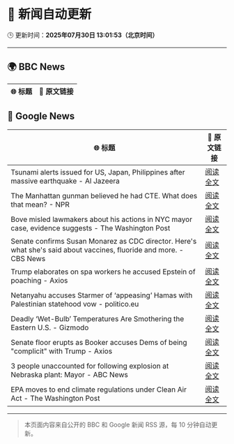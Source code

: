 # 🧠 新闻自动更新

🕒 更新时间：**2025年07月30日 13:01:53（北京时间）**

---

## 🌍 BBC News

| 🌐 标题 | 🔗 原文链接 |
|--------|-------------|

## 📰 Google News

| 🌐 标题 | 🔗 原文链接 |
|--------|-------------|
| Tsunami alerts issued for US, Japan, Philippines after massive earthquake - Al Jazeera | [阅读全文](https://news.google.com/rss/articles/CBMipwFBVV95cUxNRkwzb1Z4b1FqT21PeTI2VUtlQnBRRzZfRGdNeF9TLXV6bHNlZnllYVh2UEQ5SUhLdDZwTzFldDZlQVN1ZGRxeWU2Q3I1WkdCQ0IycUR0cmJ4X2F4Z1pxSTYwZUNGUjhwZFZfZV9ONDhwUkZocEotVzdEZmZkOWdlY0ItdDh5cWtSdjRXd2hNZEd1a0NtY1JXY1d1WnFGTnlCcFlIdmstY9IBrAFBVV95cUxOd2tQOFBHMjhvZkUzX2tIdG5nTTFreGNXcm82eHhKbUFrTHdwUzE4N2xtS1FYYlJSN1hGaVFySGVURG1pX1JRbmZ6OU9uQkhrRXRYbEliSTEzdi05OTdtVTYzaFoxM2lVTktLLW5CSUpicWZZVjNtVHRUMEViaUR6bFJDSDlOSGd0QVZIOEdLdm5qdWN1OVVPWGhPb0tmb05abjNRUmhfLUtKTGN6?oc=5) |
| The Manhattan gunman believed he had CTE. What does that mean? - NPR | [阅读全文](https://news.google.com/rss/articles/CBMihwFBVV95cUxOdngzYVp1d1Vud2g4T2NsS2VVNzhUZUtBZnBTUUx3WUNGcmpVSFVVZUZ0MENrci1IOEN1VEVfbWp0X1JfUXRVMlNDOUpsa0F3a0VvU0JxWkVvc19CbXdZLXRidUR1Tk5Wb1lPR05mNEh1TFNiWXNYRy1hdVJUcGpncW8xZV91Tkk?oc=5) |
| Bove misled lawmakers about his actions in NYC mayor case, evidence suggests - The Washington Post | [阅读全文](https://news.google.com/rss/articles/CBMingFBVV95cUxObXNRVUZ5MUUwSC1ha0d0RzZSV0pudkdPNUNrMTJGT2QtZW9Td0dRdTE4bzZpYXhWQ2tQbkF1MGpjeC1SVkY4LUpnMlB3Q25GSTh6djZqN2p3VXdMbWtHNE9peFZ5NkMwZEJJY0RqU2xqcmpLSHNja1BqUW8yckZKdFMwX1N1MUdud3lCSTZ2M3hKekpXeDd3WkR6dlIyZw?oc=5) |
| Senate confirms Susan Monarez as CDC director. Here's what she's said about vaccines, fluoride and more. - CBS News | [阅读全文](https://news.google.com/rss/articles/CBMif0FVX3lxTE1ucVJUdlR6aTl2aVg0MUtOeWUxVXFqM09ySlNfSXZzelZlemZESkJhLXo4RG52cU5kQzQ1Y1hmVElrZTUzVW9QbDU1R1BBVXdsc3lpWTEzeHZ6UHJ6N2FTb2N3Ml9zLUtyY2gtZVNKNmtHSjZNSTRiT3p6NjdicmPSAYQBQVVfeXFMTzRpTlA1UFlLUGtlZWRFOXk2RHlfSjdlNTRpMVljcHR0RUdzTjNmV0ZFSnp1amFZUFljTGRaX1FhZmNQSm9ZVUx6VWpLRmNieVdQNlVUY2VHaElLX19QRG1Kb1pTUGlPZkNaUFFnY1FPNEI5Y2NFNzJXZEl2dXFmTDRxb3pX?oc=5) |
| Trump elaborates on spa workers he accused Epstein of poaching - Axios | [阅读全文](https://news.google.com/rss/articles/CBMiakFVX3lxTE1TakdqVkRlRG9ja2FkQ053UmNiRGdxLXZJR042bXBpb1NFWWxhRUt0ZWw4M1BSTlRJOWlUZE5jVW9mVW95czZLRHFPdXJjclFnMXhVb01lZTNCYktrWkk4TUtMNlhmSHc2TWc?oc=5) |
| Netanyahu accuses Starmer of ‘appeasing’ Hamas with Palestinian statehood vow - politico.eu | [阅读全文](https://news.google.com/rss/articles/CBMitAFBVV95cUxOZm9uOW9zeEhFWVlaN2ZtUFZqUEJmcDBxUDhkVVV3TmlCNzJ2ejJDWnRfMjNLWjBxQ0ticFRrTjEyM2lMLUNhc09RVW9UV1BFOW12Q1VaNUtrdVllM3NuaGQ5QTdGQTZ2QXdPYjFFbzZYdXRtVW44T3VJUlBWYVJFZUg1Y1NWSUxXY3dmQjBYVWZ1SVFhZzA2bmVaeHF5d01BM0k1SW9yQlVKVnNoNnJQcHBMRlg?oc=5) |
| Deadly ‘Wet-Bulb’ Temperatures Are Smothering the Eastern U.S. - Gizmodo | [阅读全文](https://news.google.com/rss/articles/CBMilAFBVV95cUxPWG9uR3VxTEZQWExGektZSmZ2bTQtM1BFSkpiMjUxc0tFUl9RTmFTMUNKbkFacnYtSjUyVnNnV0FSNmpjMEs4Wml5V2t3MTFkNGo3X3FKb2xOOGlYTENGZ0h6T2RJSFNDUXJvUE5FNDVtam5kOEJ3ZTU3d3IzakgxWllwS1lvNHoxeWlPRTEwLUNGbFlp?oc=5) |
| Senate floor erupts as Booker accuses Dems of being "complicit" with Trump - Axios | [阅读全文](https://news.google.com/rss/articles/CBMiigFBVV95cUxPUmRYMzR3b0wtS25Sbzlsc2lsWG9fZXE1TDJKVXFfdG16bEtjWFBtMVltRk5USTJBUlpXeFYtNzdpcGtqNVJQYkVkLTFuV2pDZmIyRVVhMkhNNnpseF9zdWhwU2JicXdHb3NxRDhmcW9yeHNFdkRaZDR4VWhQaW1PTFJDQjhYVWIzTkE?oc=5) |
| 3 people unaccounted for following explosion at Nebraska plant: Mayor - ABC News | [阅读全文](https://news.google.com/rss/articles/CBMigwFBVV95cUxPQkhGam4tbmR1X3N1MHBOOUVNNmhXYjNONFdDWEU5MVZpWW9SNEhIeVphMklfOFFLbnNtS0JsUGptVEx2NmpVeEtrZVNPTVdkUDFYRHpGTFZwRWV6YndKWmQzUl8xTFl2aUN4NUxDUEYwbWdPS0FJUGtKb3FvV1hoOElQQdIBiAFBVV95cUxOS2U5bHBSR1dvZmR4Szh1ZUllTW1HMVBSRi1INFQwaG5nNVhuV1BNQU15ejZUTVE4VTFvQVowUjdtVGpwR3dOaEh0ejZUVzVXeUtBSUFDX0NhV0NRd2tXa3BWd1lJbnh6NHZUYVFEQ09YWTExZFFyWWU1TEFYNm9JM2RTd2s4T3px?oc=5) |
| EPA moves to end climate regulations under Clean Air Act - The Washington Post | [阅读全文](https://news.google.com/rss/articles/CBMiowFBVV95cUxPUVp6WG8ySGVUVWZJeExHR3hQNS1hUEw4a2FTSHI2bjVGblZoUjl3TmtHMjFVSDV4enFQdXNWOE1TSzAzU2l6dW9MUDFQM09LQ3o4aWZFN2lxejNhNjVYaFo2a1k1YlRaVFFIUFJFRGU5TF90eGZKS1BoOTVqa0N4RThTSTdCOUZVNHFQLVA3Q09faGhaRVhzNHUxRVpYU3A3R2hv?oc=5) |

---
> 本页面内容来自公开的 BBC 和 Google 新闻 RSS 源，每 10 分钟自动更新。